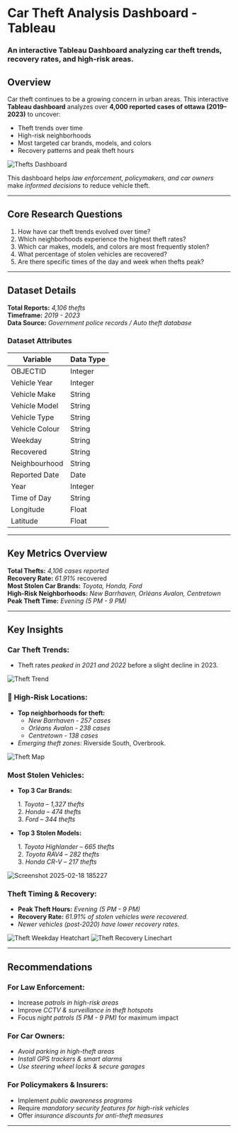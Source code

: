 # Car Theft Analysis Dashboard - Tableau

### An interactive Tableau Dashboard analyzing car theft trends, recovery rates, and high-risk areas.

## Overview

Car theft continues to be a growing concern in urban areas. This interactive **Tableau dashboard** analyzes over **4,000 reported cases of ottawa (2019–2023)** to uncover:

- Theft trends over time
- High-risk neighborhoods
- Most targeted car brands, models, and colors
- Recovery patterns and peak theft hours


![Thefts Dashboard](https://github.com/user-attachments/assets/10f47952-aa07-4cd6-ab9c-b80a7103ab10)

This dashboard helps *law enforcement, policymakers, and car owners* make *informed decisions* to reduce vehicle theft.

---

##  Core Research Questions
1. How have car theft trends evolved over time?
2. Which neighborhoods experience the highest theft rates?
3. Which car makes, models, and colors are most frequently stolen?
4. What percentage of stolen vehicles are recovered?
5. Are there specific times of the day and week when thefts peak?

---

##  Dataset Details
**Total Reports:** *4,106 thefts*  
**Timeframe:** *2019 - 2023*  
**Data Source:** *Government police records / Auto theft database*

### **Dataset Attributes**
| **Variable**        | **Data Type**  |
|--------------------|---------------|
| OBJECTID           | Integer       |
| Vehicle Year       | Integer       |
| Vehicle Make       | String        |
| Vehicle Model      | String        |
| Vehicle Type       | String        |
| Vehicle Colour     | String        |
| Weekday            | String        |
| Recovered          | String        |
| Neighbourhood      | String        |
| Reported Date      | Date          |
| Year               | Integer       |
| Time of Day        | String        |
| Longitude          | Float         |
| Latitude           | Float         |

---

##  Key Metrics Overview
 **Total Thefts:** *4,106 cases reported*  
 **Recovery Rate:** *61.91%* recovered  
 **Most Stolen Car Brands:** *Toyota, Honda, Ford*  
 **High-Risk Neighborhoods:** *New Barrhaven, Orléans Avalon, Centretown*  
 **Peak Theft Time:** *Evening (5 PM - 9 PM)*  

---

##  Key Insights
###  **Car Theft Trends:**
- Theft rates *peaked in 2021 and 2022* before a slight decline in 2023.
  
![Theft Trend ](https://github.com/user-attachments/assets/7ded1eb2-3c63-44c4-bfa3-510994f24cbc)

### 📌 **High-Risk Locations:**
- **Top neighborhoods for theft:**
  - *New Barrhaven - 257 cases*
  - *Orléans Avalon - 238 cases*
  - *Centretown - 138 cases*
- *Emerging theft zones:* Riverside South, Overbrook.
  
![Theft Map](https://github.com/user-attachments/assets/60b84e6b-559c-485b-94a3-8ebd3b1d6094)

###  **Most Stolen Vehicles:**

- **Top 3 Car Brands:**
  
  1️. *Toyota* – *1,327 thefts*  
  2️. *Honda* – *474 thefts*  
  3️. *Ford* – *344 thefts*
   
- **Top 3 Stolen Models:**
  
  1️. *Toyota Highlander* – *665 thefts*  
  2️. *Toyota RAV4* – *282 thefts*  
  3️. *Honda CR-V* – *217 thefts*
  
![Screenshot 2025-02-18 185227](https://github.com/user-attachments/assets/db76cac8-bac6-404f-bef4-8d70806a9675)

###  **Theft Timing & Recovery:**
- **Peak Theft Hours:** *Evening (5 PM - 9 PM)* 
- **Recovery Rate:** *61.91% of stolen vehicles were recovered.*
- *Newer vehicles (post-2020) have lower recovery rates.*
  
![Theft Weekday Heatchart](https://github.com/user-attachments/assets/b66ec942-32bb-428c-800e-ffcd38199b78)
![Theft Recovery Linechart](https://github.com/user-attachments/assets/80ac4c49-243a-4a4e-bb86-0dae4a54676c)

---

##  Recommendations
###  **For Law Enforcement:**
- Increase *patrols in high-risk areas*  
- Improve *CCTV & surveillance in theft hotspots*   
- Focus *night patrols (5 PM - 9 PM)* for maximum impact 

###  **For Car Owners:**
- *Avoid parking in high-theft areas*   
- *Install GPS trackers & smart alarms*   
- *Use steering wheel locks & secure garages*  

###  **For Policymakers & Insurers:**
- Implement *public awareness programs*   
- Require *mandatory security features for high-risk vehicles*   
- Offer *insurance discounts for anti-theft measures*   

---

